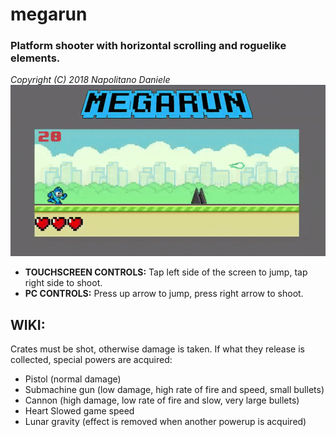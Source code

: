 # megarun
### Platform shooter with horizontal scrolling and roguelike elements.
_Copyright (C) 2018 Napolitano Daniele_<br>
<img src="megaRun.gif"/>

- **TOUCHSCREEN CONTROLS:** Tap left side of the screen to jump, tap right side to shoot.
- **PC CONTROLS:** Press up arrow to jump, press right arrow to shoot.

## WIKI:
Crates must be shot, otherwise damage is taken. If what they release is collected, special powers are acquired:

- Pistol (normal damage)
- Submachine gun (low damage, high rate of fire and speed, small bullets)
- Cannon (high damage, low rate of fire and slow, very large bullets)
- Heart
 Slowed game speed
- Lunar gravity (effect is removed when another powerup is acquired)
